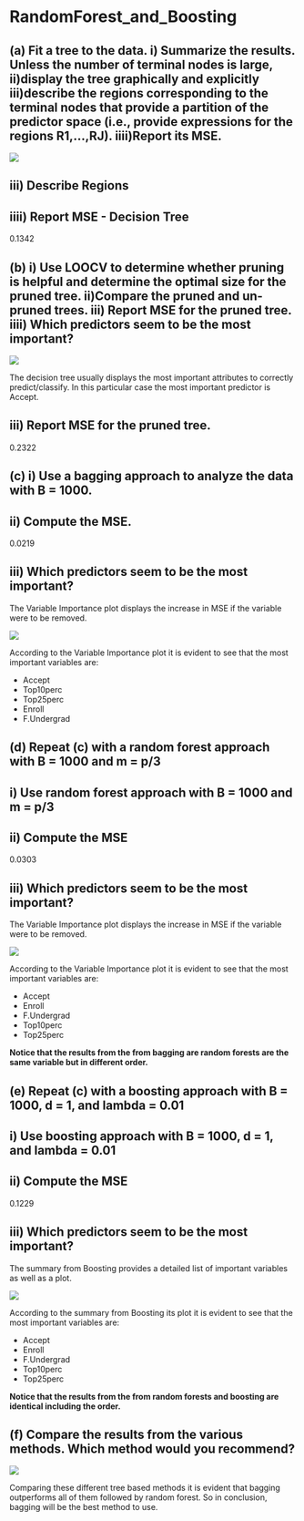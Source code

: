 # RandomForest_and_Boosting

## (a) Fit a tree to the data. i) Summarize the results. Unless the number of terminal nodes is large, ii)display the tree graphically and explicitly iii)describe the regions corresponding to the terminal nodes that provide a partition of the predictor space (i.e., provide expressions for the regions R1,...,RJ). iiii)Report its MSE.

<p float="left">
  <img src="https://github.com/JaimeGoB/RandomForest_and_Boosting/blob/main/data/decision_tree.png">
</p>

## iii) Describe Regions
## iiii) Report MSE - Decision Tree 

0.1342


## (b) i) Use LOOCV to determine whether pruning is helpful and determine the optimal size for the pruned tree. ii)Compare the pruned and un-pruned trees. iii) Report MSE for the pruned tree. iiii) Which predictors seem to be the most important?

<p float="left">
  <img src="https://github.com/JaimeGoB/RandomForest_and_Boosting/blob/main/data/pruned_decision_tree.png">
</p>

The decision tree usually displays the most important attributes to correctly predict/classify. In this particular case the most important predictor is Accept.

## iii) Report MSE for the pruned tree.

0.2322


## (c) i) Use a bagging approach to analyze the data with B = 1000. 

## ii) Compute the MSE.
0.0219
 
## iii) Which predictors seem to be the most important?

The Variable Importance plot displays the increase in MSE if the variable were to be removed.

<p float="left">
  <img src="https://github.com/JaimeGoB/RandomForest_and_Boosting/blob/main/data/bagging.png">
</p>

According to the Variable Importance plot it is evident to see that the most important variables are:
- Accept
- Top10perc
- Top25perc
- Enroll
- F.Undergrad

## (d) Repeat (c) with a random forest approach with B = 1000 and m = p/3
## i) Use random forest approach with B = 1000 and m = p/3

## ii) Compute the MSE

0.0303
 
## iii) Which predictors seem to be the most important?

The Variable Importance plot displays the increase in MSE if the variable were to be removed.

<p float="left">
  <img src="https://github.com/JaimeGoB/RandomForest_and_Boosting/blob/main/data/random_forest.png">
</p>

According to the Variable Importance plot it is evident to see that the most important variables are:
- Accept
- Enroll
- F.Undergrad
- Top10perc
- Top25perc

**Notice that the results from the from bagging are random forests are the same variable but in different order.**

## (e) Repeat (c) with a boosting approach with B = 1000, d = 1, and lambda = 0.01
## i) Use boosting approach with B = 1000, d = 1, and lambda = 0.01
## ii) Compute the MSE

0.1229

## iii) Which predictors seem to be the most important?

The summary from Boosting provides a detailed list of important variables as well as a plot.

<p float="left">
  <img src="https://github.com/JaimeGoB/RandomForest_and_Boosting/blob/main/data/boosting.png">
</p>

According to the summary from Boosting its plot it is evident to see that the most important variables are:
- Accept
- Enroll
- F.Undergrad
- Top10perc
- Top25perc

**Notice that the results from the from random forests and boosting are identical including the order.**

## (f) Compare the results from the various methods. Which method would you recommend?
<p float="left">
  <img src="https://github.com/JaimeGoB/RandomForest_and_Boosting/blob/main/data/results.png">
</p>

Comparing these different tree based methods it is evident that bagging outperforms all of them followed by random forest. So in conclusion, bagging will be the best method to use.


